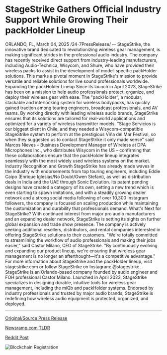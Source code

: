 # StageStrike Gathers Official Industry Support While Growing Their packHolder Lineup

ORLANDO, FL, March 04, 2025 /24-7PressRelease/ -- StageStrike, the innovative brand dedicated to revolutionizing wireless gear management, is making significant strides in the professional audio industry. The company has recently received direct support from industry-leading manufacturers, including Audio-Technica, Wisycom, and Shure, who have provided their wireless packs to assist in the development of model-specific packHolder solutions. This marks a pivotal moment in StageStrike's mission to provide versatile and reliable solutions for live sound professionals worldwide.  Expanding the packHolder Lineup  Since its launch in April 2023, StageStrike has been on a mission to help audio professionals protect, organize, and deploy their wireless gear with ease. The "packHolder", a modular, stackable and interlocking system for wireless bodypacks, has quickly gained traction among touring engineers, broadcast professionals, and AV teams. By working directly with leading wireless audio brands, StageStrike ensures that its solutions are tailored for real-world applications and optimized for a variety of wireless transmitter models.  "Stage Servicios is our biggest client in Chile, and they needed a Wisycom-compatible StageStrike system to perform at the prestigious Viña del Mar Festival, so when they suggested us to contact StageStrike it only made sense" said Marcos Nieves – Business Development Manager of Wireless at DPA Microphones Inc., who distributes Wisycom in the US – confirming that these collaborations ensure that the packHolder lineup integrates seamlessly with the most widely used wireless systems on the market.  Industry Recognition and Growth  StageStrike has already made waves in the industry with endorsements from top touring engineers, including Eddie Caipo (Enrique Iglesias/No Doubt/Gwen Stefani), as well as distribution deals in India and the UAE through Sonic Evolution. Its patent pending designs have created a category of its own, setting a new trend which is even starting to spawn imitations, and with a steadily growing dealer network and a strong social media following of over 10,300 Instagram followers, the company is focused on scaling production while maintaining the customization and durability that professionals demand.  What's Next for StageStrike?  With continued interest from major pro audio manufacturers and an expanding dealer network, StageStrike is setting its sights on further global expansion and trade show presence. The company is actively seeking additional resellers, distributors, and rental companies interested in offering StageStrike solutions to their customers.  "We're totally committed to streamlining the workflow of audio professionals and making their jobs easier," said Castor Milano, CEO of StageStrike. "By continuously evolving and expanding our product lineup, we're ensuring that wireless gear management is no longer an afterthought—it's a competitive advantage."  For more information about StageStrike and the packHolder lineup, visit stagestrike.com or follow StageStrike on Instagram: @stagestrike.  StageStrike is an Orlando-based company founded by audio engineer and FOH professional Castor Milano. Launched in April 2023, StageStrike specializes in designing durable, intuitive tools for wireless gear management, including the miQb and packHolder systems. Endorsed by industry professionals and trusted by major audio brands, StageStrike is redefining how wireless audio equipment is protected, organized, and deployed. 

---

[Original/Source Press Release](https://www.24-7pressrelease.com/press-release/520255/stagestrike-gathers-official-industry-support-while-growing-their-packholder-lineup)
                    

[Newsramp.com TLDR](https://newsramp.com/curated-news/stagestrike-revolutionizes-wireless-gear-management-with-support-from-audio-technica-wisycom-and-shure/60ca0ee2ae4898a305b13cca344df4e5) 

 



[Reddit Post](https://www.reddit.com/r/technology_press/comments/1j361xd/stagestrike_revolutionizes_wireless_gear/) 



![Blockchain Registration](https://cdn.newsramp.app/24-7PressRelease/qrcode/253/4/evenlktP.webp)